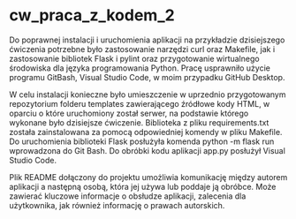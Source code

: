 # cw_praca_z_kodem_2
 
Do poprawnej instalacji i uruchomienia aplikacji na przykładzie dzisiejszego ćwiczenia potrzebne było zastosowanie narzędzi curl oraz Makefile, jak i zastosowanie bibliotek Flask i pylint oraz przygotowanie wirtualnego środowiska dla języka programowania Python. Pracę usprawniło użycie programu GitBash, Visual Studio Code, w moim przypadku GitHub Desktop. 

W celu instalacji konieczne było umieszczenie w uprzednio przygotowanym repozytorium folderu templates zawierającego źródłowe kody HTML, w oparciu o które uruchomiony został serwer, na podstawie którego wykonane było dzisiejsze ćwiczenie. Biblioteka z pliku requirements.txt została zainstalowana za pomocą odpowiedniej komendy w pliku Makefile. Do uruchomienia biblioteki Flask posłużyła komenda python -m flask run wprowadzona do Git Bash. Do obróbki kodu aplikacji app.py posłużył Visual Studio Code. 

Plik README dołączony do projektu umożliwia komunikację między autorem aplikacji a następną osobą, która jej używa lub poddaje ją obróbce. Może zawierać kluczowe informacje o obsłudze aplikacji, zalecenia dla użytkownika, jak również informację o prawach autorskich.
